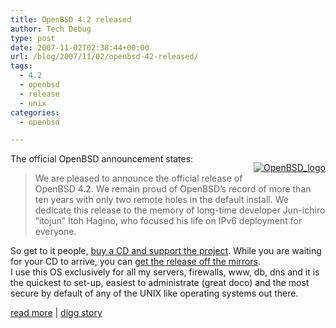 ```yaml
---
title: OpenBSD 4.2 released
author: Tech Debug
type: post
date: 2007-11-02T02:38:44+00:00
url: /blog/2007/11/02/openbsd-42-released/
tags:
  - 4.2
  - openbsd
  - release
  - unix
categories:
  - openbsd

---
```

<p style="float: right; margin-bottom: 10px; margin-left: 10px">
  <a href='http://openbsd.org' title='OpenBSD'><img src='https://techdebug.com/wp-content/uploads/2007/09/puflogv200x130.gif' alt='OpenBSD_logo' /></a>
</p>

The official OpenBSD announcement states:

> We are pleased to announce the official release of OpenBSD 4.2. We remain proud of OpenBSD&#8217;s record of more than ten years with only two remote holes in the default install. We dedicate this release to the memory of long-time developer Jun-ichiro &#8220;itojun&#8221; Itoh Hagino, who focused his life on IPv6 deployment for everyone.

So get to it people, [buy a CD and support the project][1]. While you are waiting for your CD to arrive, you can [get the release off the mirrors][2].  
I use this OS exclusively for all my servers, firewalls, www, db, dns and it is the quickest to set-up, easiest to administrate (great doco) and the most secure by default of any of the UNIX like operating systems out there.

[read more][3] | [digg story][4]

 [1]: http://openbsd.org/items.html#42
 [2]: http://openbsd.org/ftp.html
 [3]: http://marc.info/?l=openbsd-misc&m=119388876209736&w=2
 [4]: http://digg.com/tech_news/Most_secure_OS_OpenBSD_4_2_released